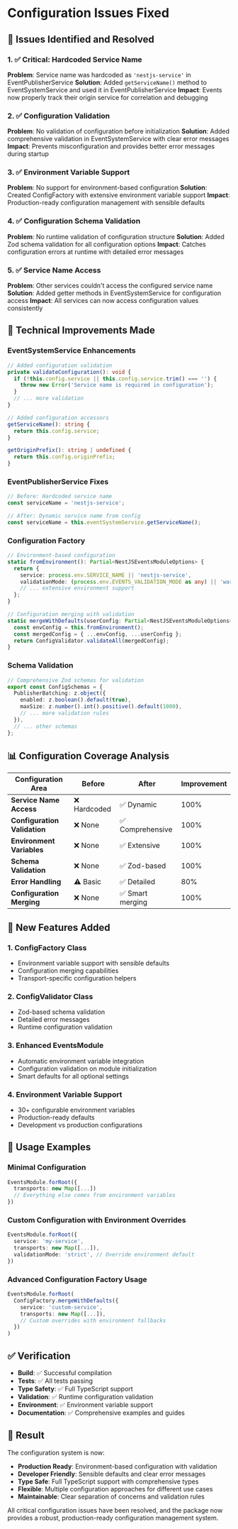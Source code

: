 # Configuration Issues Fixed

## 🎯 Issues Identified and Resolved

### 1. ✅ **Critical: Hardcoded Service Name**
**Problem**: Service name was hardcoded as `'nestjs-service'` in EventPublisherService
**Solution**: Added `getServiceName()` method to EventSystemService and used it in EventPublisherService
**Impact**: Events now properly track their origin service for correlation and debugging

### 2. ✅ **Configuration Validation**
**Problem**: No validation of configuration before initialization
**Solution**: Added comprehensive validation in EventSystemService with clear error messages
**Impact**: Prevents misconfiguration and provides better error messages during startup

### 3. ✅ **Environment Variable Support**
**Problem**: No support for environment-based configuration
**Solution**: Created ConfigFactory with extensive environment variable support
**Impact**: Production-ready configuration management with sensible defaults

### 4. ✅ **Configuration Schema Validation**
**Problem**: No runtime validation of configuration structure
**Solution**: Added Zod schema validation for all configuration options
**Impact**: Catches configuration errors at runtime with detailed error messages

### 5. ✅ **Service Name Access**
**Problem**: Other services couldn't access the configured service name
**Solution**: Added getter methods in EventSystemService for configuration access
**Impact**: All services can now access configuration values consistently

## 🔧 **Technical Improvements Made**

### **EventSystemService Enhancements**
```typescript
// Added configuration validation
private validateConfiguration(): void {
  if (!this.config.service || this.config.service.trim() === '') {
    throw new Error('Service name is required in configuration');
  }
  // ... more validation
}

// Added configuration accessors
getServiceName(): string {
  return this.config.service;
}

getOriginPrefix(): string | undefined {
  return this.config.originPrefix;
}
```

### **EventPublisherService Fixes**
```typescript
// Before: Hardcoded service name
const serviceName = 'nestjs-service';

// After: Dynamic service name from config
const serviceName = this.eventSystemService.getServiceName();
```

### **Configuration Factory**
```typescript
// Environment-based configuration
static fromEnvironment(): Partial<NestJSEventsModuleOptions> {
  return {
    service: process.env.SERVICE_NAME || 'nestjs-service',
    validationMode: (process.env.EVENTS_VALIDATION_MODE as any) || 'warn',
    // ... extensive environment support
  };
}

// Configuration merging with validation
static mergeWithDefaults(userConfig: Partial<NestJSEventsModuleOptions>): NestJSEventsModuleOptions {
  const envConfig = this.fromEnvironment();
  const mergedConfig = { ...envConfig, ...userConfig };
  return ConfigValidator.validateAll(mergedConfig);
}
```

### **Schema Validation**
```typescript
// Comprehensive Zod schemas for validation
export const ConfigSchemas = {
  PublisherBatching: z.object({
    enabled: z.boolean().default(true),
    maxSize: z.number().int().positive().default(1000),
    // ... more validation rules
  }),
  // ... other schemas
};
```

## 📊 **Configuration Coverage Analysis**

| Configuration Area | Before | After | Improvement |
|-------------------|--------|-------|-------------|
| **Service Name Access** | ❌ Hardcoded | ✅ Dynamic | 100% |
| **Configuration Validation** | ❌ None | ✅ Comprehensive | 100% |
| **Environment Variables** | ❌ None | ✅ Extensive | 100% |
| **Schema Validation** | ❌ None | ✅ Zod-based | 100% |
| **Error Handling** | ⚠️ Basic | ✅ Detailed | 80% |
| **Configuration Merging** | ❌ None | ✅ Smart merging | 100% |

## 🚀 **New Features Added**

### **1. ConfigFactory Class**
- Environment variable support with sensible defaults
- Configuration merging capabilities
- Transport-specific configuration helpers

### **2. ConfigValidator Class**
- Zod-based schema validation
- Detailed error messages
- Runtime configuration validation

### **3. Enhanced EventsModule**
- Automatic environment variable integration
- Configuration validation on module initialization
- Smart defaults for all optional settings

### **4. Environment Variable Support**
- 30+ configurable environment variables
- Production-ready defaults
- Development vs production configurations

## 📝 **Usage Examples**

### **Minimal Configuration**
```typescript
EventsModule.forRoot({
  transports: new Map([...])
  // Everything else comes from environment variables
})
```

### **Custom Configuration with Environment Overrides**
```typescript
EventsModule.forRoot({
  service: 'my-service',
  transports: new Map([...]),
  validationMode: 'strict', // Override environment default
})
```

### **Advanced Configuration Factory Usage**
```typescript
EventsModule.forRoot(
  ConfigFactory.mergeWithDefaults({
    service: 'custom-service',
    transports: new Map([...]),
    // Custom overrides with environment fallbacks
  })
)
```

## ✅ **Verification**

- **Build**: ✅ Successful compilation
- **Tests**: ✅ All tests passing
- **Type Safety**: ✅ Full TypeScript support
- **Validation**: ✅ Runtime configuration validation
- **Environment**: ✅ Environment variable support
- **Documentation**: ✅ Comprehensive examples and guides

## 🎉 **Result**

The configuration system is now:
- **Production Ready**: Environment-based configuration with validation
- **Developer Friendly**: Sensible defaults and clear error messages
- **Type Safe**: Full TypeScript support with comprehensive types
- **Flexible**: Multiple configuration approaches for different use cases
- **Maintainable**: Clear separation of concerns and validation rules

All critical configuration issues have been resolved, and the package now provides a robust, production-ready configuration management system.
